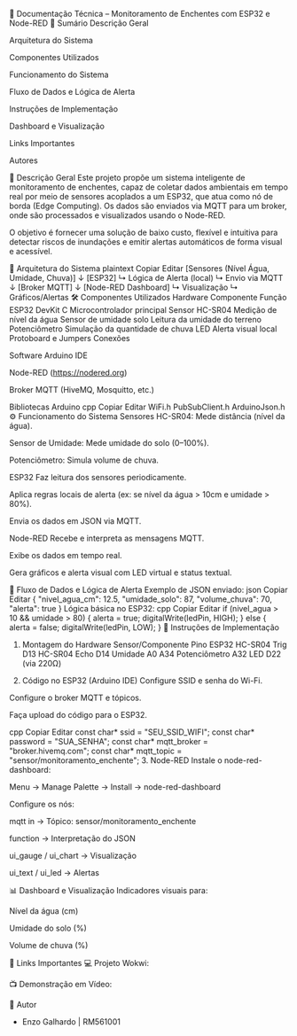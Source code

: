 📡 Documentação Técnica – Monitoramento de Enchentes com ESP32 e Node-RED
📝 Sumário
Descrição Geral

Arquitetura do Sistema

Componentes Utilizados

Funcionamento do Sistema

Fluxo de Dados e Lógica de Alerta

Instruções de Implementação

Dashboard e Visualização

Links Importantes

Autores

📘 Descrição Geral
Este projeto propõe um sistema inteligente de monitoramento de enchentes, capaz de coletar dados ambientais em tempo real por meio de sensores acoplados a um ESP32, que atua como nó de borda (Edge Computing). Os dados são enviados via MQTT para um broker, onde são processados e visualizados usando o Node-RED.

O objetivo é fornecer uma solução de baixo custo, flexível e intuitiva para detectar riscos de inundações e emitir alertas automáticos de forma visual e acessível.

🧩 Arquitetura do Sistema
plaintext
Copiar
Editar
[Sensores (Nível Água, Umidade, Chuva)]
           ↓
        [ESP32]
    ↳ Lógica de Alerta (local)
    ↳ Envio via MQTT
           ↓
      [Broker MQTT]
           ↓
     [Node-RED Dashboard]
    ↳ Visualização
    ↳ Gráficos/Alertas
🛠️ Componentes Utilizados
Hardware
Componente	Função
ESP32 DevKit C	Microcontrolador principal
Sensor HC-SR04	Medição de nível da água
Sensor de umidade solo	Leitura da umidade do terreno
Potenciômetro	Simulação da quantidade de chuva
LED	Alerta visual local
Protoboard e Jumpers	Conexões

Software
Arduino IDE

Node-RED (https://nodered.org)

Broker MQTT (HiveMQ, Mosquitto, etc.)

Bibliotecas Arduino
cpp
Copiar
Editar
WiFi.h
PubSubClient.h
ArduinoJson.h
⚙️ Funcionamento do Sistema
Sensores
HC-SR04: Mede distância (nível da água).

Sensor de Umidade: Mede umidade do solo (0–100%).

Potenciômetro: Simula volume de chuva.

ESP32
Faz leitura dos sensores periodicamente.

Aplica regras locais de alerta (ex: se nível da água > 10cm e umidade > 80%).

Envia os dados em JSON via MQTT.

Node-RED
Recebe e interpreta as mensagens MQTT.

Exibe os dados em tempo real.

Gera gráficos e alerta visual com LED virtual e status textual.

🧠 Fluxo de Dados e Lógica de Alerta
Exemplo de JSON enviado:
json
Copiar
Editar
{
  "nivel_agua_cm": 12.5,
  "umidade_solo": 87,
  "volume_chuva": 70,
  "alerta": true
}
Lógica básica no ESP32:
cpp
Copiar
Editar
if (nivel_agua > 10 && umidade > 80) {
  alerta = true;
  digitalWrite(ledPin, HIGH);
} else {
  alerta = false;
  digitalWrite(ledPin, LOW);
}
🧪 Instruções de Implementação
1. Montagem do Hardware
Sensor/Componente	Pino ESP32
HC-SR04 Trig	D13
HC-SR04 Echo	D14
Umidade A0	A34
Potenciômetro	A32
LED	D22 (via 220Ω)

2. Código no ESP32 (Arduino IDE)
Configure SSID e senha do Wi-Fi.

Configure o broker MQTT e tópicos.

Faça upload do código para o ESP32.

cpp
Copiar
Editar
const char* ssid = "SEU_SSID_WIFI";
const char* password = "SUA_SENHA";
const char* mqtt_broker = "broker.hivemq.com";
const char* mqtt_topic = "sensor/monitoramento_enchente";
3. Node-RED
Instale o node-red-dashboard:

Menu → Manage Palette → Install → node-red-dashboard

Configure os nós:

mqtt in → Tópico: sensor/monitoramento_enchente

function → Interpretação do JSON

ui_gauge / ui_chart → Visualização

ui_text / ui_led → Alertas

📊 Dashboard e Visualização
Indicadores visuais para:

Nível da água (cm)

Umidade do solo (%)

Volume de chuva (%)

🔗 Links Importantes
💻 Projeto Wokwi: 

📺 Demonstração em Vídeo: 

👥 Autor
- Enzo Galhardo | RM561001
